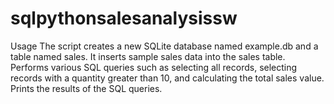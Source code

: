 # sqlpythonsalesanalysissw
Usage
The script creates a new SQLite database named example.db and a table named sales.
It inserts sample sales data into the sales table.
Performs various SQL queries such as selecting all records, selecting records with a quantity greater than 10, and calculating the total sales value.
Prints the results of the SQL queries.
